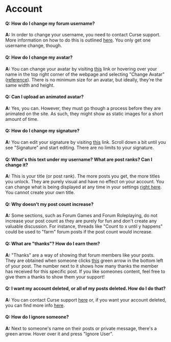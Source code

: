 # Account

#### Q: How do I change my forum username?
**A:** In order to change your username, you need to contact Curse support. More information on how to do this is outlined [here](http://support.curse.com/hc/en-us/articles/204270285-How-do-I-change-my-Curse-Account-name-). You only get one username change, though.

#### Q: How do I change my avatar?
**A:** You can change your avatar by visiting [this](http://www.minecraftforum.net/account/avatars) link or hovering over your name in the top right corner of the webpage and selecting "Change Avatar" ([reference]()). There is no minimum size for an avatar, but ideally, they're the same width and height.

#### Q: Can I upload an animated avatar?
**A:** Yes, you can. However, they must go though a process before they are animated on the site. As such, they might show as static images for a short amount of time.

#### Q: How do I change my signature?
**A:** You can edit your signature by visiting [this](http://www.minecraftforum.net/account/profile) link. Scroll down a bit until you see "Signature" and start editing. There are no limits to your signature.

#### Q: What's this text under my username? What are post ranks? Can I change it?
**A:** This is your title (or post rank). The more posts you get, the more titles you unlock. They are purely visual and have no effect on your account. You can change what is being displayed at any time in your settings [right here](http://www.minecraftforum.net/account/titles). You cannot create your own title.

#### Q: Why doesn't my post count increase?
**A:** Some sections, such as Forum Games and Forum Roleplaying, do not increase your post count as they are purely for fun and don't create any valuable discussion. For instance, threads like "Count to x until y happens" could be used to "farm" forum posts if the post count would increase.

#### Q: What are "thanks"? How do I earn them?
**A:** "Thanks" are a way of showing that forum members like your posts. They are obtained when someone clicks [this]() green arrow in the bottom left of your post. The number next to it shows how many thanks the member has received for this specific post. If you like someones content, feel free to give them a thanks to show them your support!

#### Q: I want my account deleted, or all of my posts deleted. How do I do that?
**A:** You can contact Curse support [here](http://www.minecraftforum.net/meta/support) or, if you want your account deleted, you can find more info [here](http://support.curse.com/hc/en-us/articles/207676876-How-do-I-delete-my-Minecraft-Forums-account-).

#### Q: How do I ignore someone?
**A:** Next to someone's name on their posts or private message, there's a green arrow. Hover over it and press "Ignore User".
